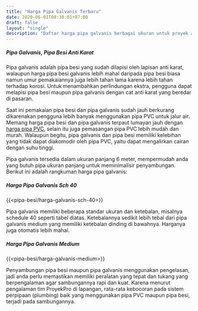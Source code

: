 ```yaml
---
title: "Harga Pipa Galvanis Terbaru"
date: 2020-06-01T08:38:01+07:00
draft: false
layout: "single"
description: "Daftar harga pipa galvanis berbagai ukuran untuk proyek anda. Siap kirim ke lokasi proyek, cek stok terlebih dulu disini."
---
```


##### Pipa Galvanis, Pipa Besi Anti Karat

Pipa galvanis adalah pipa besi yang sudah dilapisi oleh lapisan anti karat, walaupun harga pipa besi galvanis lebih mahal daripada pipa besi biasa namun umur pemakaiannya juga lebih tahan lama karena lebih tahan terhadap korosi. Untuk menambahkan perlindungan ekstra, pengguna dapat melapisi pipa besi maupun pipa galvanis dengan cat anti karat yang beredar di pasaran.

Saat ini pemakaian pipa besi dan pipa galvanis sudah jauh berkurang dikarenakan pengguna lebih banyak menggunakan pipa PVC untuk jalur air. Memang harga pipa besi dan pipa galvanis terpaut lumayan jauh dengan [harga pipa PVC](../harga-pipa-pvc-terbaru), selain itu juga pemasangan pipa PVC lebih mudah dan murah. Walaupun begitu, pipa galvanis dan pipa besi memiliki kelebihan yang tidak dapat diakomodir oleh pipa PVC, yaitu dapat mengalirkan cairan dengan suhu tinggi. 

Pipa galvanis tersedia dalam ukuran panjang 6 meter, mempermudah anda yang butuh pipa ukuran panjang untuk meminimalisir penyambungan. Berikut ini adalah rangkuman harga pipa galvanis:

##### Harga Pipa Galvanis Sch 40

{{<pipa-besi/harga-galvanis-sch-40>}}

Pipa galvanis memiliki beberapa standar ukuran dan ketebalan, misalnya schedule 40 seperti tabel diatas. Ketebalannya sedikit lebih tebal dari pipa galvanis medium yang memiliki ketebalan dinding di bawahnya. Harganya juga otomatis lebih mahal.

##### Harga Pipa Galvanis Medium

{{<pipa-besi/harga-galvanis-medium>}}

Penyambungan pipa besi maupun pipa galvanis menggunakan pengelasan, jadi anda perlu memastikan memiliki peralatan yang tepat dan tukang yang berpengalaman agar sambungannya rapi dan kuat. Karena menurut pengalaman tim ProyekPro di lapangan, rata-rata kebocoran pada sistem perpipaan (plumbing) baik yang menggunakan pipa PVC maupun pipa besi, terjadi pada sambungannya.